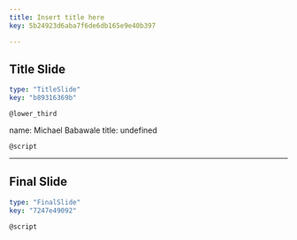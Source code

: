 ```yaml
---
title: Insert title here
key: 5b24923d6aba7f6de6db165e9e40b397

---
```

## Title Slide

```yaml
type: "TitleSlide"
key: "b89316369b"
```

`@lower_third`

name: Michael Babawale
title: undefined


`@script`



---
## Final Slide

```yaml
type: "FinalSlide"
key: "7247e49092"
```

`@script`


